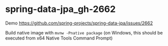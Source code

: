 # spring-data-jpa_gh-2662

Demo https://github.com/spring-projects/spring-data-jpa/issues/2662

Build native image with `mvnw -Pnative package` (on Windows, this should be executed from x64 Native Tools Command Prompt)

